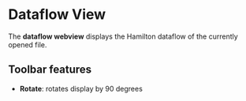 # Dataflow View

The **dataflow webview** displays the Hamilton dataflow of the currently opened file.

## Toolbar features
- **Rotate**: rotates display by 90 degrees
